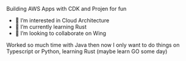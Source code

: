 Building AWS Apps with CDK and Projen for fun

- 👀 I’m interested in Cloud Architecture
- 🌱 I’m currently learning Rust
- 💞️ I’m looking to collaborate on Wing

Worked so much time with Java then now I only want to do things on Typescript or Python, learning Rust (maybe learn GO some day)

<!--
![Marciocadev’s Stats](https://github-readme-stats.vercel.app/api?username=marciocadev&show_icons=true&theme=github_dark)

![marciocadev's Stats](https://github-readme-stats.vercel.app/api/top-langs/?username=marciocadev&theme=blue-green) 
-->

<!--
**marciocadev/marciocadev** is a ✨ _special_ ✨ repository because its `README.md` (this file) appears on your GitHub profile.

Here are some ideas to get you started:

### Hi there 👋

- 👋 Hi, I’m @marciocadev
- 👀 I’m interested in ...
- 🔭 I’m currently working on ...
- 🌱 I’m currently learning ...
- 👯 I’m looking to collaborate on ...
- 💞️ I’m looking to collaborate on ...
- 🤔 I’m looking for help with ...
- 💬 Ask me about ...
- 📫 How to reach me: ...
- 😄 Pronouns: ...
- ⚡ Fun fact: ...
- 👎 
- 💀
https://www.emojiall.com/pt

https://davidlozzi.com/2021/03/16/style-up-your-console-logs/
-->

